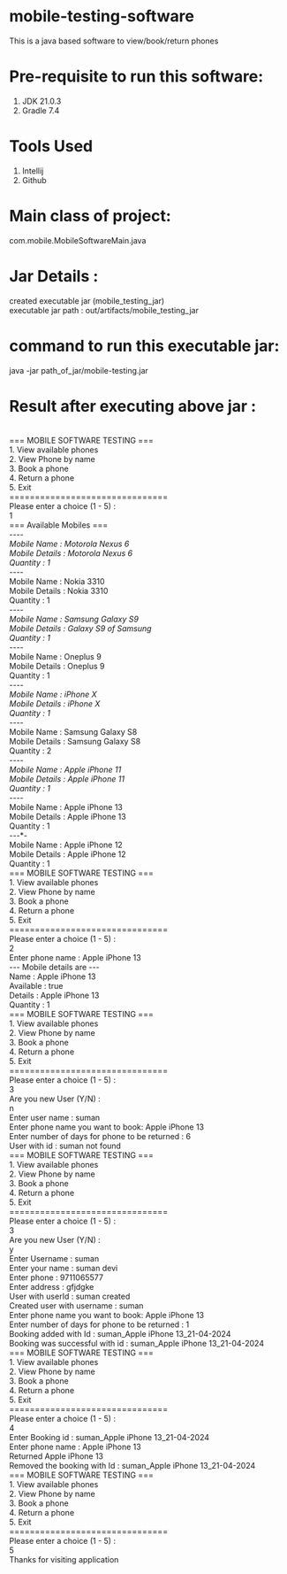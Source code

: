 # mobile-testing-software
This is a java based software to view/book/return phones

# Pre-requisite to run this software:
1. JDK 21.0.3
2. Gradle 7.4
  
# Tools Used
1. Intellij
2. Github


# Main class of project:
com.mobile.MobileSoftwareMain.java

# Jar Details :
created executable jar (mobile_testing_jar)  
executable jar path :  out/artifacts/mobile_testing_jar

# command to run this executable jar:
java -jar path_of_jar/mobile-testing.jar

# Result after executing above jar :

<br>=== MOBILE SOFTWARE TESTING ===
<br>1. View available phones
<br>2. View Phone by name
<br>3. Book a phone
<br>4. Return a phone
<br>5. Exit
<br>===============================
<br>Please enter a choice (1 - 5) :
<br>1
<br>=== Available Mobiles ===
<br>-*-*-*-
<br>Mobile Name : Motorola Nexus 6
<br>Mobile Details : Motorola Nexus 6
<br>Quantity : 1
<br>-*-*-*-
<br>Mobile Name : Nokia 3310
<br>Mobile Details : Nokia 3310
<br>Quantity : 1
<br>-*-*-*-
<br>Mobile Name : Samsung Galaxy S9
<br>Mobile Details : Galaxy S9 of Samsung
<br>Quantity : 1
<br>-*-*-*-
<br>Mobile Name : Oneplus 9
<br>Mobile Details : Oneplus 9
<br>Quantity : 1
<br>-*-*-*-
<br>Mobile Name : iPhone X
<br>Mobile Details : iPhone X
<br>Quantity : 1
<br>-*-*-*-
<br>Mobile Name : Samsung Galaxy S8
<br>Mobile Details :  Samsung Galaxy S8
<br>Quantity : 2
<br>-*-*-*-
<br>Mobile Name : Apple iPhone 11
<br>Mobile Details : Apple iPhone 11
<br>Quantity : 1
<br>-*-*-*-
<br>Mobile Name : Apple iPhone 13
<br>Mobile Details : Apple iPhone 13
<br>Quantity : 1
<br>-*-*-*-
<br>Mobile Name : Apple iPhone 12
<br>Mobile Details : Apple iPhone 12
<br>Quantity : 1
<br>=== MOBILE SOFTWARE TESTING ===
<br>1. View available phones
<br>2. View Phone by name
<br>3. Book a phone
<br>4. Return a phone
<br>5. Exit
<br>===============================
<br>Please enter a choice (1 - 5) :
<br>2
<br>Enter phone name :  Apple iPhone 13
<br>--- Mobile details are ---
<br>Name : Apple iPhone 13
<br>Available : true
<br>Details : Apple iPhone 13
<br>Quantity : 1
<br>=== MOBILE SOFTWARE TESTING ===
<br>1. View available phones
<br>2. View Phone by name
<br>3. Book a phone
<br>4. Return a phone
<br>5. Exit
<br>===============================
<br>Please enter a choice (1 - 5) :
<br>3
<br>Are you new User (Y/N) :
<br>n
<br>Enter user name : suman
<br>Enter phone name you want to book:  Apple iPhone 13
<br>Enter number of days for phone to be returned : 6
<br>User with id : suman not found
<br>=== MOBILE SOFTWARE TESTING ===
<br>1. View available phones
<br>2. View Phone by name
<br>3. Book a phone
<br>4. Return a phone
<br>5. Exit
<br>===============================
<br>Please enter a choice (1 - 5) :
<br>3
<br>Are you new User (Y/N) :
<br>y
<br>Enter Username : suman
<br>Enter your name : suman devi
<br>Enter phone : 9711065577
<br>Enter address : gfjdgke
<br>User with userId : suman created
<br>Created user with username : suman
<br>Enter phone name you want to book:  Apple iPhone 13
<br>Enter number of days for phone to be returned : 1
<br>Booking added with Id : suman_Apple iPhone 13_21-04-2024
<br>Booking was successful with id : suman_Apple iPhone 13_21-04-2024
<br>=== MOBILE SOFTWARE TESTING ===
<br>1. View available phones
<br>2. View Phone by name
<br>3. Book a phone
<br>4. Return a phone
<br>5. Exit
<br>===============================
<br>Please enter a choice (1 - 5) :
<br>4
<br>Enter Booking id : suman_Apple iPhone 13_21-04-2024
<br>Enter phone name : Apple iPhone 13
<br>Returned Apple iPhone 13
<br>Removed the booking with Id : suman_Apple iPhone 13_21-04-2024
<br>=== MOBILE SOFTWARE TESTING ===
<br>1. View available phones
<br>2. View Phone by name
<br>3. Book a phone
<br>4. Return a phone
<br>5. Exit
<br>===============================
<br>Please enter a choice (1 - 5) :
<br>5
<br>Thanks for visiting application

